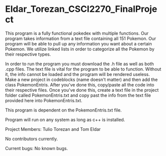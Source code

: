 # Eldar_Torezan_CSCI2270_FinalProject

This program is a fully functional pokedex with multiple functions. Our program takes information from a text file containing all 151 Pokemon. Our program will be able to pull up any information you want about a certain Pokemon. We utilize linked lists in order to categorize all the Pokemon by their respective types.

In order to run the program you must download the .h file as well as both .cpp files. The text file is vital for the program to be able to function. Without it, the info cannot be loaded and the program will be rendered useless. Make a new project in codeblocks (name doesn't matter) and then add the class PokemonEntris. After you've done this, copy/paste all the code into their respective files. Once you've done this, create a text file in the project folder called PokemonEntris.txt and copy past the info from the text file provided here into PokemonEntris.txt.

This program is dependent on the PokemonEntris.txt file.

Program will run on any system as long as c++ is installed.

Project Members: Tulio Torezan and Tom Eldar

No contributors currently.

Current bugs: No known bugs.
